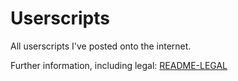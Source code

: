 # Userscripts
All userscripts I've posted onto the internet.

Further information, including legal: [README-LEGAL](https://rafplayz.dev/userscripts/README-LEGAL.html)